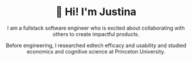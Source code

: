 <!--
**justinakliu/justinakliu** is a ✨ _special_ ✨ repository because its `README.md` (this file) appears on your GitHub profile.

Here are some ideas to get you started:

- 🔭 I’m currently working on ...
- 🌱 I’m currently learning ...
- 👯 I’m looking to collaborate on ...
- 🤔 I’m looking for help with ...
- 💬 Ask me about ...
- 📫 How to reach me: ...
- 😄 Pronouns: ...
- ⚡ Fun fact: ...
-->

<h1 align='center'>
  👋 Hi! I'm Justina
</h1>

<p align='center'>
I am a fullstack software engineer who is excited about collaborating with others to create impactful products. 
</p>
<p align='center'>
Before engineering, I researched edtech efficacy and usability and studied economics and cognitive science at Princeton University.
</p>
  
  
